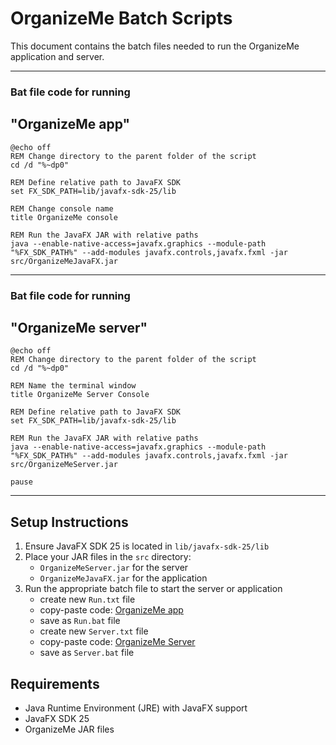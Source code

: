 # OrganizeMe Batch Scripts

This document contains the batch files needed to run the OrganizeMe application and server.

---

### Bat file code for running 
## "OrganizeMe app"
```batch
@echo off
REM Change directory to the parent folder of the script
cd /d "%~dp0"

REM Define relative path to JavaFX SDK
set FX_SDK_PATH=lib/javafx-sdk-25/lib

REM Change console name
title OrganizeMe console

REM Run the JavaFX JAR with relative paths
java --enable-native-access=javafx.graphics --module-path "%FX_SDK_PATH%" --add-modules javafx.controls,javafx.fxml -jar src/OrganizeMeJavaFX.jar
```

---

### Bat file code for running 
## "OrganizeMe server"
```batch
@echo off
REM Change directory to the parent folder of the script
cd /d "%~dp0"

REM Name the terminal window
title OrganizeMe Server Console

REM Define relative path to JavaFX SDK
set FX_SDK_PATH=lib/javafx-sdk-25/lib

REM Run the JavaFX JAR with relative paths
java --enable-native-access=javafx.graphics --module-path "%FX_SDK_PATH%" --add-modules javafx.controls,javafx.fxml -jar src/OrganizeMeServer.jar

pause
```

---

## Setup Instructions

1. Ensure JavaFX SDK 25 is located in `lib/javafx-sdk-25/lib`
2. Place your JAR files in the `src` directory:
   - `OrganizeMeServer.jar` for the server
   - `OrganizeMeJavaFX.jar` for the application
3. Run the appropriate batch file to start the server or application
   - create new `Run.txt` file
   - copy-paste code: [OrganizeMe app](#organizeme-app)
   - save as `Run.bat` file
   - create new `Server.txt` file
   - copy-paste code: [OrganizeMe Server](#organizeme-server)
   - save as `Server.bat` file

## Requirements

- Java Runtime Environment (JRE) with JavaFX support
- JavaFX SDK 25
- OrganizeMe JAR files
